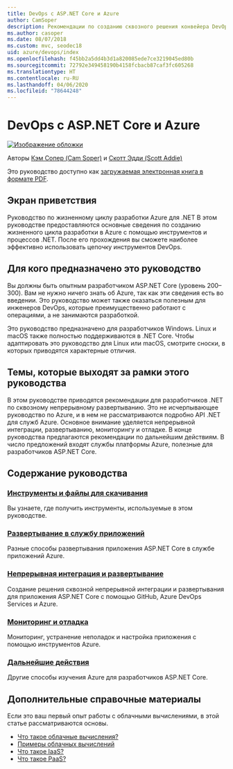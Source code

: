 ```yaml
---
title: DevOps с ASP.NET Core и Azure
author: CamSoper
description: Рекомендации по созданию сквозного решения конвейера DevOps для приложения ASP.NET Core, размещенного в Azure.
ms.author: casoper
ms.date: 08/07/2018
ms.custom: mvc, seodec18
uid: azure/devops/index
ms.openlocfilehash: f45bb2a5dd4b3d1a820085ede7ce3219045ed80b
ms.sourcegitcommit: 72792e349458190b4158fcbacb87caf3fc605268
ms.translationtype: HT
ms.contentlocale: ru-RU
ms.lasthandoff: 04/06/2020
ms.locfileid: "78644248"
---
```

# <a name="devops-with-aspnet-core-and-azure"></a>DevOps с ASP.NET Core и Azure

[![Изображение обложки](./media/cover-large.png)](https://aka.ms/devopsbook)

Авторы [Кэм Сопер (Cam Soper)](https://twitter.com/camsoper) и [Скотт Эдди (Scott Addie)](https://twitter.com/scottaddie)

Это руководство доступно как [загружаемая электронная книга в формате PDF](https://aka.ms/devopsbook).

## <a name="welcome"></a>Экран приветствия 

Руководство по жизненному циклу разработки Azure для .NET В этом руководстве предоставляются основные сведения по созданию жизненного цикла разработки в Azure с помощью инструментов и процессов .NET. После его прохождения вы сможете наиболее эффективно использовать цепочку инструментов DevOps.

## <a name="who-this-guide-is-for"></a>Для кого предназначено это руководство

Вы должны быть опытным разработчиком ASP.NET Core (уровень 200–300). Вам не нужно ничего знать об Azure, так как эти сведения есть во введении. Это руководство может также оказаться полезным для инженеров DevOps, которые преимущественно работают с операциями, а не занимаются разработкой.

Это руководство предназначено для разработчиков Windows. Linux и macOS также полностью поддерживаются в .NET Core. Чтобы адаптировать это руководство для Linux или macOS, смотрите сноски, в которых приводятся характерные отличия.

## <a name="what-this-guide-doesnt-cover"></a>Темы, которые выходят за рамки этого руководства

В этом руководстве приводятся рекомендации для разработчиков .NET по сквозному непрерывному развертыванию. Это не исчерпывающее руководство по Azure, и в нем не рассматриваются подробно API .NET для служб Azure. Основное внимание уделяется непрерывной интеграции, развертыванию, мониторингу и отладке. В конце руководства предлагаются рекомендации по дальнейшим действиям. В число предложений входят службы платформы Azure, полезные для разработчиков ASP.NET Core.

## <a name="whats-in-this-guide"></a>Содержание руководства

### <a name="tools-and-downloads"></a>[Инструменты и файлы для скачивания](xref:azure/devops/tools-and-downloads)

Вы узнаете, где получить инструменты, используемые в этом руководстве.

### <a name="deploy-to-app-service"></a>[Развертывание в службу приложений](xref:azure/devops/deploy-to-app-service)

Разные способы развертывания приложения ASP.NET Core в службе приложений Azure.

### <a name="continuous-integration-and-deployment"></a>[Непрерывная интеграция и развертывание](xref:azure/devops/cicd)

Создание решения сквозной непрерывной интеграции и развертывания для приложения ASP.NET Core с помощью GitHub, Azure DevOps Services и Azure.

### <a name="monitor-and-debug"></a>[Мониторинг и отладка](xref:azure/devops/monitor)

Мониторинг, устранение неполадок и настройка приложения с помощью инструментов Azure.

### <a name="next-steps"></a>[Дальнейшие действия](xref:azure/devops/next-steps)

Другие способы изучения Azure для разработчиков ASP.NET Core.

## <a name="additional-introductory-reading"></a>Дополнительные справочные материалы

Если это ваш первый опыт работы с облачными вычислениями, в этой статье рассматриваются основы.

* [Что такое облачные вычисления?](https://azure.microsoft.com/overview/what-is-cloud-computing/)
* [Примеры облачных вычислений](https://azure.microsoft.com/overview/examples-of-cloud-computing/)
* [Что такое IaaS?](https://azure.microsoft.com/overview/what-is-iaas/)
* [Что такое PaaS?](https://azure.microsoft.com/overview/what-is-paas/)
